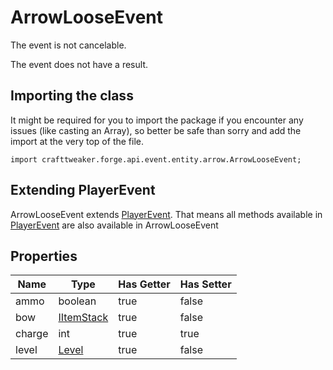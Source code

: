 # ArrowLooseEvent

The event is not cancelable.

The event does not have a result.

## Importing the class

It might be required for you to import the package if you encounter any issues (like casting an Array), so better be safe than sorry and add the import at the very top of the file.
```zenscript
import crafttweaker.forge.api.event.entity.arrow.ArrowLooseEvent;
```


## Extending PlayerEvent

ArrowLooseEvent extends [PlayerEvent](/forge/api/event/entity/player/PlayerEvent). That means all methods available in [PlayerEvent](/forge/api/event/entity/player/PlayerEvent) are also available in ArrowLooseEvent

## Properties

|  Name  |                    Type                    | Has Getter | Has Setter |
|--------|--------------------------------------------|------------|------------|
| ammo   | boolean                                    | true       | false      |
| bow    | [IItemStack](/vanilla/api/item/IItemStack) | true       | false      |
| charge | int                                        | true       | true       |
| level  | [Level](/vanilla/api/world/Level)          | true       | false      |

